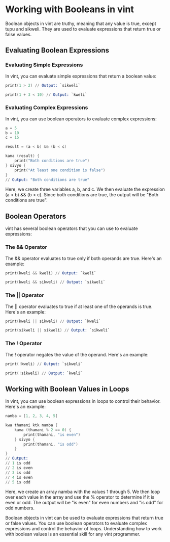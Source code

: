 # Working with Booleans in vint

Boolean objects in vint are truthy, meaning that any value is true, except tupu and sikweli. They are used to evaluate expressions that return true or false values.

## Evaluating Boolean Expressions

### Evaluating Simple Expressions

In vint, you can evaluate simple expressions that return a boolean value:

```s
print(1 > 2) // Output: `sikweli`

print(1 + 3 < 10) // Output: `kweli`
```

### Evaluating Complex Expressions

In vint, you can use boolean operators to evaluate complex expressions:

```s
a = 5
b = 10
c = 15

result = (a < b) && (b < c)

kama (result) {
    print("Both conditions are true")
} sivyo {
    print("At least one condition is false")
}
// Output: "Both conditions are true"
```

Here, we create three variables a, b, and c. We then evaluate the expression (a < b) && (b < c). Since both conditions are true, the output will be "Both conditions are true".

## Boolean Operators

vint has several boolean operators that you can use to evaluate expressions:

### The && Operator

The && operator evaluates to true only if both operands are true. Here's an example:

```s
print(kweli && kweli) // Output: `kweli`

print(kweli && sikweli) // Output: `sikweli`
```

### The || Operator

The || operator evaluates to true if at least one of the operands is true. Here's an example:

```s
print(kweli || sikweli) // Output: `kweli`

print(sikweli || sikweli) // Output: `sikweli`
```

### The ! Operator

The ! operator negates the value of the operand. Here's an example:

```s
print(!kweli) // Output: `sikweli`

print(!sikweli) // Output: `kweli`
```

## Working with Boolean Values in Loops

In vint, you can use boolean expressions in loops to control their behavior. Here's an example:

```s
namba = [1, 2, 3, 4, 5]

kwa thamani ktk namba {
    kama (thamani % 2 == 0) {
        print(thamani, "is even")
    } sivyo {
        print(thamani, "is odd")
    }
}
// Output:
// 1 is odd
// 2 is even
// 3 is odd
// 4 is even
// 5 is odd
```

Here, we create an array namba with the values 1 through 5. We then loop over each value in the array and use the % operator to determine if it is even or odd. The output will be "is even" for even numbers and "is odd" for odd numbers.


Boolean objects in vint can be used to evaluate expressions that return true or false values. You can use boolean operators to evaluate complex expressions and control the behavior of loops. Understanding how to work with boolean values is an essential skill for any vint programmer.